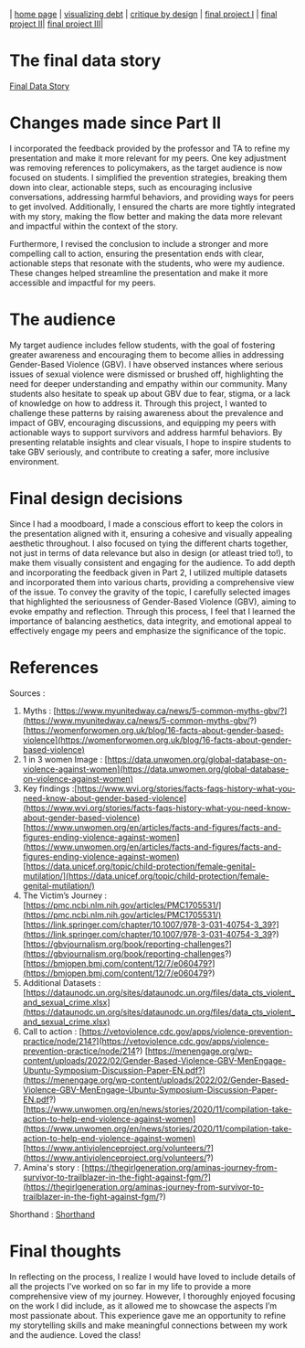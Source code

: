 | [home page](https://herleapoorva.github.io/apoorvaherle-portfolio/) | [visualizing debt](https://herleapoorva.github.io/apoorvaherle-portfolio/visualizing-government-debt) | [critique by design](https://herleapoorva.github.io/apoorvaherle-portfolio/critiqueBYdesign) | [final project I](https://herleapoorva.github.io/apoorvaherle-portfolio/final-project-ApoorvaHerle) | [final project II](https://herleapoorva.github.io/apoorvaherle-portfolio/final-project-part-two)| [final project III](https://herleapoorva.github.io/apoorvaherle-portfolio/final-project-part-three)|

# The final data story
[Final Data Story](https://carnegiemellon.shorthandstories.com/shattering-the-cycle-of-gender-based-violence/index.html) 

# Changes made since Part II

I incorporated the feedback provided by the professor and TA to refine my presentation and make it more relevant for my peers. One key adjustment was removing references to policymakers, as the target audience is now focused on students. I simplified the prevention strategies, breaking them down into clear, actionable steps, such as encouraging inclusive conversations, addressing harmful behaviors, and providing ways for peers to get involved. Additionally, I ensured the charts are more tightly integrated with my story, making the flow better and making the data more relevant and impactful within the context of the story.

Furthermore, I revised the conclusion to include a stronger and more compelling call to action, ensuring the presentation ends with clear, actionable steps that resonate with the students, who were my audience. These changes helped streamline the presentation and make it more accessible and impactful for my peers.

# The audience

My target audience includes fellow students, with the goal of fostering greater awareness and encouraging them to become allies in addressing Gender-Based Violence (GBV). I have observed instances where serious issues of sexual violence were dismissed or brushed off, highlighting the need for deeper understanding and empathy within our community. Many students also hesitate to speak up about GBV due to fear, stigma, or a lack of knowledge on how to address it. Through this project, I wanted to challenge these patterns by raising awareness about the prevalence and impact of GBV, encouraging discussions, and equipping my peers with actionable ways to support survivors and address harmful behaviors. By presenting relatable insights and clear visuals, I hope to inspire students to take GBV seriously, and contribute to creating a safer, more inclusive environment.

# Final design decisions

Since I had a moodboard, I made a conscious effort to keep the colors in the presentation aligned with it, ensuring a cohesive and visually appealing aesthetic throughout. I also focused on tying the different charts together, not just in terms of data relevance but also in design (or atleast tried to!), to make them visually consistent and engaging for the audience. To add depth and incorporating the feedback given in Part 2, I utilized multiple datasets and incorporated them into various charts, providing a comprehensive view of the issue. To convey the gravity of the topic, I carefully selected images that highlighted the seriousness of Gender-Based Violence (GBV), aiming to evoke empathy and reflection. Through this process, I feel that I learned the importance of balancing aesthetics, data integrity, and emotional appeal to effectively engage my peers and emphasize the significance of the topic.

# References

Sources :
1. Myths : [https://www.myunitedway.ca/news/5-common-myths-gbv/?](https://www.myunitedway.ca/news/5-common-myths-gbv/?)
           [https://womenforwomen.org.uk/blog/16-facts-about-gender-based-violence](https://womenforwomen.org.uk/blog/16-facts-about-gender-based-violence)
2. 1 in 3 women Image : [https://data.unwomen.org/global-database-on-violence-against-women](https://data.unwomen.org/global-database-on-violence-against-women)
3. Key findings :[https://www.wvi.org/stories/facts-faqs-history-what-you-need-know-about-gender-based-violence](https://www.wvi.org/stories/facts-faqs-history-what-you-need-know-about-gender-based-violence)
                 [https://www.unwomen.org/en/articles/facts-and-figures/facts-and-figures-ending-violence-against-women](https://www.unwomen.org/en/articles/facts-and-figures/facts-and-figures-ending-violence-against-women)
                 [https://data.unicef.org/topic/child-protection/female-genital-mutilation/](https://data.unicef.org/topic/child-protection/female-genital-mutilation/)
4. The Victim’s Journey : [https://pmc.ncbi.nlm.nih.gov/articles/PMC1705531/](https://pmc.ncbi.nlm.nih.gov/articles/PMC1705531/)
                          [https://link.springer.com/chapter/10.1007/978-3-031-40754-3_39?](https://link.springer.com/chapter/10.1007/978-3-031-40754-3_39?)
                          [https://gbvjournalism.org/book/reporting-challenges?](https://gbvjournalism.org/book/reporting-challenges?)
                          [https://bmjopen.bmj.com/content/12/7/e060479?](https://bmjopen.bmj.com/content/12/7/e060479?)
5. Additional Datasets : [https://dataunodc.un.org/sites/dataunodc.un.org/files/data_cts_violent_and_sexual_crime.xlsx](https://dataunodc.un.org/sites/dataunodc.un.org/files/data_cts_violent_and_sexual_crime.xlsx)
6. Call to action : [https://vetoviolence.cdc.gov/apps/violence-prevention-practice/node/214?](https://vetoviolence.cdc.gov/apps/violence-prevention-practice/node/214?)
                    [https://menengage.org/wp-content/uploads/2022/02/Gender-Based-Violence-GBV-MenEngage-Ubuntu-Symposium-Discussion-Paper-EN.pdf?](https://menengage.org/wp-content/uploads/2022/02/Gender-Based-Violence-GBV-MenEngage-Ubuntu-Symposium-Discussion-Paper-EN.pdf?)
                    [https://www.unwomen.org/en/news/stories/2020/11/compilation-take-action-to-help-end-violence-against-women](https://www.unwomen.org/en/news/stories/2020/11/compilation-take-action-to-help-end-violence-against-women)
                    [https://www.antiviolenceproject.org/volunteers/?](https://www.antiviolenceproject.org/volunteers/?)
7. Amina's story : [https://thegirlgeneration.org/aminas-journey-from-survivor-to-trailblazer-in-the-fight-against-fgm/?](https://thegirlgeneration.org/aminas-journey-from-survivor-to-trailblazer-in-the-fight-against-fgm/?)

Shorthand : [Shorthand](https://carnegiemellon.shorthandstories.com/shattering-the-cycle-of-gender-based-violence/index.html) 


# Final thoughts

In reflecting on the process, I realize I would have loved to include details of all the projects I’ve worked on so far in my life to provide a more comprehensive view of my journey. However, I thoroughly enjoyed focusing on the work I did include, as it allowed me to showcase the aspects I’m most passionate about. This experience gave me an opportunity to refine my storytelling skills and make meaningful connections between my work and the audience. Loved the class! 
